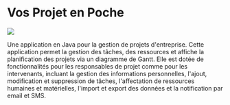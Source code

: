 # Vos Projet en Poche
![](https://raw.githubusercontent.com/Ayoub-etoullali/Gestion-de-Projet-d-entreprise/master/interface.jpg)

Une application en Java pour la gestion de projets d'entreprise. Cette application permet la gestion des tâches, des ressources et affiche la planification des projets via un diagramme de Gantt. 
Elle est dotée de fonctionnalités pour les responsables de projet comme pour les intervenants, incluant la gestion des informations personnelles, l'ajout, modification et suppression de tâches,
l'affectation de ressources humaines et matérielles, l'import et export des données et la notification par email et SMS.
